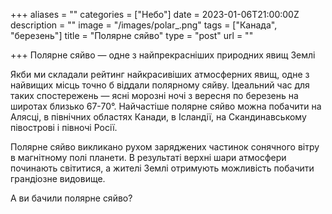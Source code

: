 +++
aliases = ""
categories = ["Небо"]
date = 2023-01-06T21:00:00Z
description = ""
image = "/images/polar_.png"
tags = ["Канада", "березень"]
title = "Полярне сяйво"
type = "post"
url = ""

+++
Полярне сяйво — одне з найпрекрасніших природних явищ Землі  
  
Якби ми складали рейтинг найкрасивіших атмосферних явищ, одне з найвищих місць точно б віддали полярному сяйву. Ідеальний час для таких спостережень — ясні морозні ночі з вересня по березень на широтах близько 67-70°. Найчастіше полярне сяйво можна побачити на Алясці, в північних областях Канади, в Ісландії, на Скандинавському півострові і півночі Росії.  
  
Полярне сяйво викликано рухом заряджених частинок сонячного вітру в магнітному полі планети. В результаті верхні шари атмосфери починають світитися, а жителі Землі отримують можливість побачити грандіозне видовище.  
  
А ви бачили полярне сяйво?